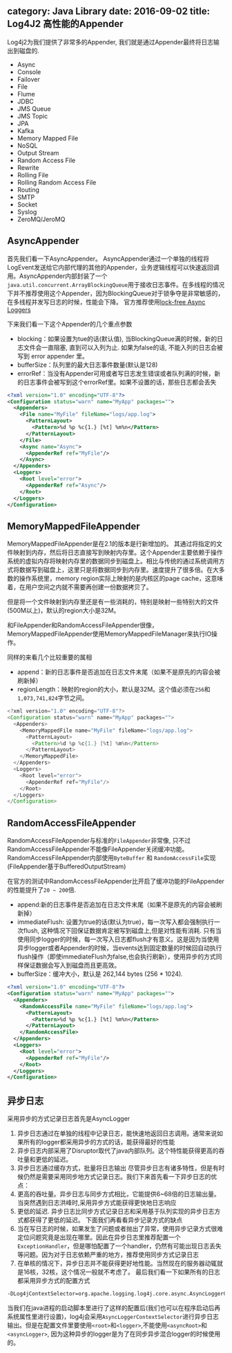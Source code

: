 category: Java Library
date: 2016-09-02
title: Log4J2 高性能的Appender
---
Log4j2为我们提供了非常多的Appender, 我们就是通过Appender最终将日志输出到磁盘的.

* Async
* Console
* Failover
* File
* Flume
* JDBC
* JMS Queue
* JMS Topic
* JPA
* Kafka
* Memory Mapped File
* NoSQL
* Output Stream
* Random Access File
* Rewrite
* Rolling File
* Rolling Random Access File
* Routing
* SMTP
* Socket
* Syslog
* ZeroMQ/JeroMQ

## AsyncAppender
首先我们看一下AsyncAppender。 AsyncAppender通过一个单独的线程将LogEvent发送给它内部代理的其他的Appender，业务逻辑线程可以快速返回调用。AsyncAppender内部封装了一个`java.util.concurrent.ArrayBlockingQueue`用于接收日志事件。在多线程的情况下并不推荐使用这个Appender，因为BlockingQueue对于锁争夺是非常敏感的，在多线程并发写日志的时候，性能会下降。
官方推荐使用[lock-free Async Loggers](http://logging.apache.org/log4j/2.x/manual/async.html)

下来我们看一下这个Appender的几个重点参数
* blocking：如果设置为tue的话(默认值), 当BlockingQueue满的时候，新的日志文件会一直阻塞, 直到可以入列为止. 如果为false的话, 不能入列的日志会被写到 error appender 里。
* bufferSize：队列里的最大日志事件数量(默认是128)
* errorRef：当没有Appender可用或者写日志发生错误或者队列满的时候，新的日志事件会被写到这个errorRef里。如果不设置的话，那些日志都会丢失
```xml
<?xml version="1.0" encoding="UTF-8"?>
<Configuration status="warn" name="MyApp" packages="">
  <Appenders>
    <File name="MyFile" fileName="logs/app.log">
      <PatternLayout>
        <Pattern>%d %p %c{1.} [%t] %m%n</Pattern>
      </PatternLayout>
    </File>
    <Async name="Async">
      <AppenderRef ref="MyFile"/>
    </Async>
  </Appenders>
  <Loggers>
    <Root level="error">
      <AppenderRef ref="Async"/>
    </Root>
  </Loggers>
</Configuration>
```

## MemoryMappedFileAppender
MemoryMappedFileAppender是在2.1的版本是行新增加的。 其通过将指定的文件映射到内存，然后将日志直接写到映射内存里。这个Appender主要依赖于操作系统的虚拟内存将映射内存里的数据同步到磁盘上。相比与传统的通过系统调用方式将数据写到磁盘上，这里只是将数据同步到内存里。速度提升了很多倍。在大多数的操作系统里，memory region实际上映射的是内核区的page cache，这意味着，在用户空间之内就不需要再创建一份数据拷贝了。

但是将一个文件映射到内存里还是有一些消耗的，特别是映射一些特别大的文件(500M以上)，默认的region大小是32M。

和FileAppender和RandomAccessFileAppender很像，MemoryMappedFileAppender使用MemoryMappedFileManager来执行IO操作。

同样的来看几个比较重要的属相
* append：新的日志事件是否追加在日志文件末尾（如果不是原先的内容会被刷新掉）
* regionLength：映射的region的大小，默认是32M。这个值必须在`256`和`1,073,741,824`字节之间。

```java
<?xml version="1.0" encoding="UTF-8"?>
<Configuration status="warn" name="MyApp" packages="">
  <Appenders>
    <MemoryMappedFile name="MyFile" fileName="logs/app.log">
      <PatternLayout>
        <Pattern>%d %p %c{1.} [%t] %m%n</Pattern>
      </PatternLayout>
    </MemoryMappedFile>
  </Appenders>
  <Loggers>
    <Root level="error">
      <AppenderRef ref="MyFile"/>
    </Root>
  </Loggers>
</Configuration>
```

## RandomAccessFileAppender
RandomAccessFileAppender与标准的`FileAppender`非常像, 只不过RandomAccessFileAppender不能像FileAppender关闭缓冲功能。RandomAccessFileAppender内部使用`ByteBuffer` 和 `RandomAccessFile`实现(FileAppender基于BufferedOutputStream)

在官方的测试中RandomAccessFileAppender比开启了缓冲功能的FileAppender的性能提升了`20 ~ 200`倍.

* append:新的日志事件是否追加在日志文件末尾（如果不是原先的内容会被刷新掉）
* immediateFlush: 设置为true的话(默认为true)，每一次写入都会强制执行一次flush, 这种情况下回保证数据肯定被写到磁盘上,但是对性能有消耗. 只有当使用同步logger的时候，每一次写入日志都flush才有意义。这是因为当使用异步logger或者Appender的时候，当events达到固定数量的时候回自动执行flush操作（即使immediateFlush为false,也会执行刷新），使用异步的方式同样保证数据会写入到磁盘而且更高效。
* bufferSize：缓冲大小，默认是 262,144 bytes (256 * 1024).
```xml
<?xml version="1.0" encoding="UTF-8"?>
<Configuration status="warn" name="MyApp" packages="">
  <Appenders>
    <RandomAccessFile name="MyFile" fileName="logs/app.log">
      <PatternLayout>
        <Pattern>%d %p %c{1.} [%t] %m%n</Pattern>
      </PatternLayout>
    </RandomAccessFile>
  </Appenders>
  <Loggers>
    <Root level="error">
      <AppenderRef ref="MyFile"/>
    </Root>
  </Loggers>
</Configuration>
```

## 异步日志
采用异步的方式记录日志首先是AsyncLogger
1. 异步日志通过在单独的线程中记录日志，能快速地返回日志调用。通常来说如果所有的logger都采用异步的方式的话，能获得最好的性能
2. 异步日志内部采用了Disruptor取代了java内部队列。这个特性能获得更高的吞吐量和更低的延迟。
3. 异步日志通过缓存方式，批量将日志输出
尽管异步日志有诸多特性，但是有时候仍然是需要采用同步地方式记录日志。我们下来首先看一下异步日志的优点：
1. 更高的吞吐量。异步日志与同步方式相比，它能提供6~68倍的日志输出量。当突然遇到日志洪峰时,采用异步方式能获得更快地日志响应
2. 更低的延迟. 异步日志比同步方式记录日志和采用基于队列实现的异步日志方式都获得了更低的延迟。
下面我们再看看异步记录方式的缺点
1. 当在写日志的时候，如果发生了问题或者抛出了异常，使用异步记录方式很难定位问题究竟是出现在哪里。因此在异步日志里推荐配置一个`ExceptionHandler`，但是哪怕配置了一个handler，仍然有可能出现日志丢失等问题。因为对于日志依赖严重的地方，推荐使用同步方式记录日志
2. 在单核的情况下，异步日志并不能获得更好地性能。当然现在的服务器动辄就是16核，32核，这个情况一般就不考虑了。
最后我们看一下如果所有的日志都采用异步方式的配置方式
```bash
-DLog4jContextSelector=org.apache.logging.log4j.core.async.AsyncLoggerContextSelector
```
当我们在java进程的启动脚本里进行了这样的配置后(我们也可以在程序启动后再系统属性里进行设置)，log4j会采用`AsyncLoggerContextSelector`进行异步日志输出。但是在配置文件里要使用`<root>`和`<logger>`,不能使用`<asyncRoot>`和`<asyncLogger>`, 因为这种异步的logger是为了在同步异步混合logger的时候使用的。
